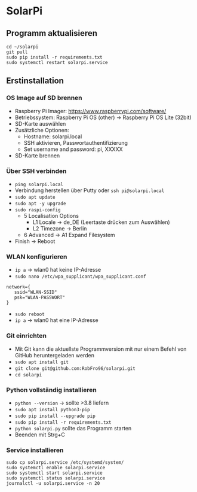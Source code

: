 # SolarPi

## Programm aktualisieren
```
cd ~/solarpi
git pull
sudo pip install -r requirements.txt
sudo systemctl restart solarpi.service
```

## Erstinstallation

### OS Image auf SD brennen
- Raspberry Pi Imager:  <https://www.raspberrypi.com/software/>
- Betriebssystem: Raspberry Pi OS (other) → Raspberry Pi OS Lite (32bit)
- SD-Karte auswählen
- Zusätzliche Optionen:
  - Hostname: solarpi.local
  - SSH aktivieren, Passwortauthentifizierung
  - Set username and password: pi, XXXXX
- SD-Karte brennen

### Über SSH verbinden
- `ping solarpi.local`
- Verbindung herstellen über Putty oder `ssh pi@solarpi.local`
- `sudo apt update`
- `sudo apt -y upgrade`
- `sudo raspi-config`
  - 5 Localisation Options
    - L1 Locale → de_DE (Leertaste drücken zum Auswählen)
    - L2 Timezone → Berlin
  - 6 Advanced → A1 Expand Filesystem
- Finish → Reboot

### WLAN konfigurieren
- `ip a` → wlan0 hat keine IP-Adresse
- `sudo nano /etc/wpa_supplicant/wpa_supplicant.conf`
```
network={
   ssid="WLAN-SSID"
   psk="WLAN-PASSWORT"
}
```
- `sudo reboot`
- `ip a` → wlan0 hat eine IP-Adresse

### Git einrichten
- Mit Git kann die aktuellste Programmversion mit nur einem Befehl von GitHub heruntergeladen werden
- `sudo apt install git`
- `git clone git@github.com:RobFro96/solarpi.git`
- `cd solarpi`

### Python vollständig installieren
- `python --version` →  sollte >3.8 liefern
- `sudo apt install python3-pip`
- `sudo pip install --upgrade pip`
- `sudo pip install -r requirements.txt`
- `python solarpi.py` sollte das Programm starten
- Beenden mit Strg+C

### Service installieren
```
sudo cp solarpi.service /etc/systemd/system/
sudo systemctl enable solarpi.service
sudo systemctl start solarpi.service
sudo systemctl status solarpi.service
journalctl -u solarpi.service -n 20
```